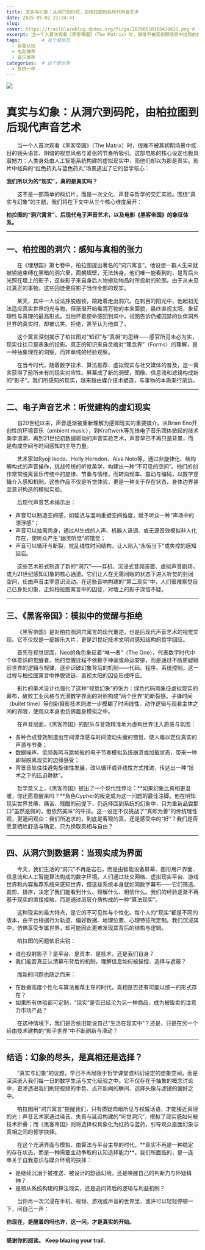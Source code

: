 ```yaml
---
title: 真实与幻象：从洞穴到码陀，由柏拉图到后现代声音艺术
date: 2025-05-02 21:24:41
slug: 
cover: https://trailblazeblog.dpdns.org/Picgo/20250510165419621.png # 请替换为你自己的图片路径
excerpt: 当一个人首次观看《黑客帝国》（The Matrix）时，很难不被其初期场景中炫目的镜头语言、阴暗的视觉风格与紧张的节奏所吸引。这部电影的核心设定也极具震撼力：人类身处由人工智能系统构建的虚拟现实中，而他们却以为那是真实。影片中经典的“红色药丸与蓝色药丸”场景道出了它的哲学核心：**我们所以为的“现实”，真的是真实吗？**这不是一部简单的科幻片，而是一次文化、声音与哲学的交汇实验。围绕“真实与幻象”的主题，我们将在下文中从三个核心维度展开：**柏拉图的“洞穴寓言”、后现代电子声音艺术，以及电影《黑客帝国》的象征体系。**
tags:        # 这个是标签
  - 自我认知
  - 电影推荐
  - 音乐推荐
categories:  # 这个是分类
  - 日拱一卒
---
```

<!-- 正文开始 -->

![](https://trailblazeblog.dpdns.org/Picgo/20250510165419621.png)

# 真实与幻象：从洞穴到码陀，由柏拉图到后现代声音艺术
<p style="text-indent:2em">
当一个人首次观看《黑客帝国》（The Matrix）时，很难不被其初期场景中炫目的镜头语言、阴暗的视觉风格与紧张的节奏所吸引。这部电影的核心设定也极具震撼力：人类身处由人工智能系统构建的虚拟现实中，而他们却以为那是真实。影片中经典的“红色药丸与蓝色药丸”场景道出了它的哲学核心：

**我们所以为的“现实”，真的是真实吗？**
<p style="text-indent:2em">
这不是一部简单的科幻片，而是一次文化、声音与哲学的交汇实验。围绕“真实与幻象”的主题，我们将在下文中从三个核心维度展开：

**柏拉图的“洞穴寓言”、后现代电子声音艺术，以及电影《黑客帝国》的象征体系。**

---
## 一、柏拉图的洞穴：感知与真相的张力
<p style="text-indent:2em">
在《理想国》第七卷中，柏拉图提出著名的“洞穴寓言”。他设想一群人生来就被锁链束缚在黑暗的洞穴里，面朝墙壁，无法转身。他们唯一能看到的，是背后火光照在墙上的影子，这些影子来自身后人物搬动物品时所投射的轮廓。由于从未见过真正的事物，这些囚徒便将影子当作全部的现实。
<p style="text-indent:2em">
某天，其中一人设法挣脱枷锁，踉跄着走出洞穴。在刺目的阳光中，他起初无法适应真实世界的光与物，但渐渐开始看清万物的本来面貌，最终直视太阳，象征理性与真理的最高形式。当他怀着使命感回到洞中，试图告诉仍被囚禁的伙伴洞外世界的真实时，却被讥笑、拒绝，甚至认为他疯了。
<p style="text-indent:2em">
这个寓言深刻揭示了柏拉图对“知识”与“真相”的思辨——感官所见未必为实，现实往往只是表象的投影。真正的知识来自灵魂对“理念界”（Forms）的理解，是一种抽象理性的洞察，而非单纯的经验观察。
<p style="text-indent:2em">
在当今时代，随着数字技术、算法推荐、虚拟现实与社交媒体的普及，这一寓言获得了前所未有的现实对应性。屏幕成了新的洞壁，图像、信息流和滤镜构成新的“影子”。我们所感知的现实，越来越由媒介技术塑造，与事物的本质渐行渐远。

---

## 二、电子声音艺术：听觉建构的虚幻现实
<p style="text-indent:2em">
自20世纪以来，声音逐渐被重新理解为感知现实的重要媒介。从Brian Eno开创性的环境音乐（ambient music），到Kraftwerk等先锋电子音乐团体掀起的技术美学浪潮，再到21世纪初数据驱动的声音实验艺术，声音早已不再只是背景，而是构成空间与时间感知的主导力量。
<p style="text-indent:2em">
艺术家如Ryoji Ikeda、Holly Herndon、Alva Noto等，通过非旋律化、结构解构式的声音操作，挑战传统的听觉美学，构建出一种“不可见的空间”。他们的创作常常脱离音乐传统中的旋律、节奏与情绪，而转向频率、震动与编码，以数字逻辑介入感知机制。这些作品不仅是听觉体验，更是一种关于存在状态、身体边界甚至意识构造的模拟实验。
<p style="text-indent:2em">
后现代声音艺术揭示出：

* 声音可以制造空间感，如延迟与混响重塑空间维度，赋予听众一种“声场中的漂浮感”；
* 声音可以抽离肉身，通过AI生成的人声、机器人语调、或无源音效模拟非人化存在，使听众产生“幽灵听觉”的错觉；
* 声音可以循环与断裂，扰乱线性时间结构，让人陷入“永恒当下”或失控的感知延宕。
<p style="text-indent:2em">
这些艺术形式制造了新的“洞穴”——耳机、沉浸式音频装置、虚拟声音剧场，成为21世纪感知幻象的核心通道。它们让人在无需闭眼的状态下进入听觉的封闭空间，任由声音主宰意识流动。在这些音响构建的“第二现实”中，人们很难察觉自己已身处幻象，正如柏拉图寓言中的囚徒，对墙上的影子深信不疑。

---

## 三、《黑客帝国》：模拟中的觉醒与拒绝
<p style="text-indent:2em">
《黑客帝国》是对柏拉图洞穴寓言的现代重述，也是后现代声音艺术的视觉实现。它不仅仅是一部娱乐大片，更是21世纪技术文明对感知结构的哲学回应。
<p style="text-indent:2em">
首先在视觉层面，Neo的角色象征着“唯一者”（The One），代表数字时代中个体意识的觉醒者。他的觉醒过程不依赖于神谕或命运安排，而是通过不断质疑眼前世界的逻辑与规律，逐步识破幻象背后的机制——代码、程序、系统控制。这一过程与柏拉图寓言中挣脱锁链、直视太阳的囚徒形成呼应。
<p style="text-indent:2em">
影片的美术设计也强化了这种“视觉幻象”的张力：绿色代码雨象征虚拟现实的幕布，破败工业风格与光滑数字界面的对照构成“两个世界”的断裂感。子弹时间（bullet time）等创新摄影技术则进一步模糊了时间线性、动作逻辑与观看主体之间的界限，使观众本身也仿佛置身模拟之中。
<p style="text-indent:2em">
在声音层面，《黑客帝国》的配乐与音效精准地为虚构世界注入质感与氛围：

* 各种合成音效制造出空间漂浮感与时间流动失衡的错觉，使人难以定位真实的声源与节奏；
* 数据噪声、低频轰鸣与跳帧般的电子节奏模拟系统崩溃或加载状态，带来一种即将脱离现实的边缘感受；
* 背景音轨往往避免旋律性发展，改以循环或非线性方式推进，传达出一种“技术之下的压迫静默”。
<p style="text-indent:2em">
哲学意义上，《黑客帝国》提出了一个现代性悖论：**如果幻象比真相更温暖，你还愿意醒来吗？**角色Cypher的叛变成为这一问题的最佳注脚。他在明知现实世界贫瘠、痛苦、残酷的前提下，仍选择回到系统的幻象中，只为重新品尝那口“虽然是假的，但依然美味”的牛排。这一设定不仅挑战了“真即为善”的传统理性观，更逼问观众：我们所追求的，到底是客观的真，还是感受中的“好”？我们是否愿意牺牲舒适与确定，只为换取真相与自由？

---

## 四、从洞穴到数据洞：当现实成为界面
<p style="text-indent:2em">
今天，我们生活的“洞穴”不再是岩石，而是由智能设备屏幕、图形用户界面、信息流和人工智能算法构成的数字环境。人们通过社交网络、虚拟现实平台、游戏世界和内容推荐系统来感知世界，但这些系统本身就如同数字幕布——它们筛选、裁剪、排序，决定了我们能看到什么、理解什么、相信什么。我们的经验逐渐不再基于现实的直接接触，而是通过层层介质构成的一种“算法现实”。
<p style="text-indent:2em">
这种现实的最大特点，是它的不可见性与个性化。每个人的“现实”都是不同的版本，由平台根据行为轨迹、偏好数据、地理位置、心理特征所定制。我们沉浸其中，仿佛享受专属世界，却可能因此更难发现其背后的结构与逻辑。
<p style="text-indent:2em">
柏拉图的问题依旧尖锐：

* 谁在投射影子？是平台、是资本、是技术，还是我们自身？
* 我们能否真正认清幕布背后的机制，理解信息如何被操控、选择与遮蔽？
<p style="text-indent:2em">
而新的问题也随之而来：

* 在数据高度个性化与算法推荐主导的时代，真相是否还有可能以统一的形式存在？
* 如果所有体验都可定制，“现实”是否已经沦为另一种商品，成为被贩卖的注意力市场产品？
<p style="text-indent:2em">
在这种情境下，我们是否依旧能说自己“生活在现实中”？还是，只是在另一个经由技术建构的“影子世界”中不断刷新与滑动？

---

## 结语：幻象的尽头，是真相还是选择？
<p style="text-indent:2em">
“真实与幻象”的议题，早已不再局限于哲学课堂或科幻设定的想象空间，而是深深嵌入我们每一日的数字生活与文化经验之中。它不仅存在于抽象的概念讨论中，更渗透进我们刷短视频的手势、点开新闻的瞬间、选择头像与滤镜的偏好之中。
<p style="text-indent:2em">
柏拉图用“洞穴寓言”提醒我们，只有质疑肉眼所见与权威话语，才能接近真理的光；声音艺术家通过噪音、失真与延迟构建的“听觉洞穴”，模拟了现实感如何被技术折叠；而《黑客帝国》则将选择权具象化为红药与蓝药，引导观众直面幻象与真相之间的哲学抉择。
<p style="text-indent:2em">
在这个充满界面与模拟、由算法与平台主导的时代，**真实不再是一种稳定的存在状态，而是一种需要主动争取的认知选择能力**。我们所面临的，是一连串关于自我意识与媒介环境的抉择：

* 是继续沉溺于被推送、被设计的舒适幻境，还是唤醒自己的判断力与怀疑精神？
* 是顺从系统构建的算法现实，还是追问背后的逻辑与利益机制？
<p style="text-indent:2em">
当你再一次沉浸在手机、视频、游戏或声音的世界里，或许可以轻轻停顿一下，问自己一声：

**你现在，是醒着的吗也许，这一问，才是真实的开始。**

---

**感谢你的阅读。**
**Keep blazing your trail.**